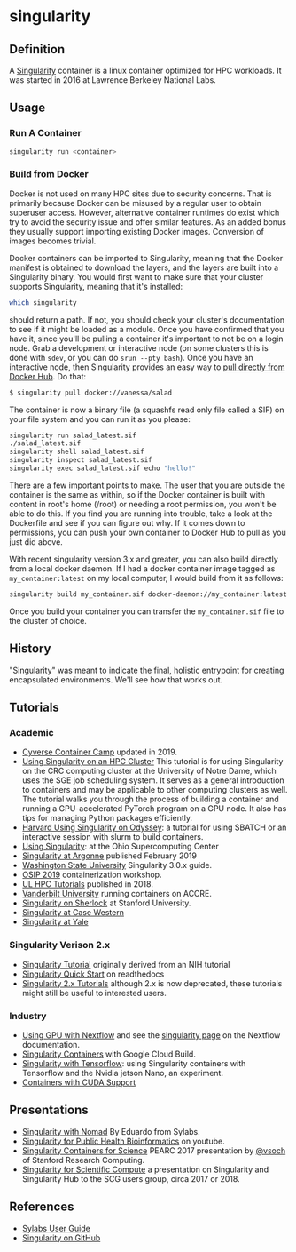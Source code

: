 # singularity


## Definition

A [Singularity](https://sylabs.io/singularity/) container is a linux container optimized for HPC workloads. <span id="question-how-was-singularity-started"></span> It was started in 2016 at Lawrence Berkeley National Labs.

## Usage

### Run A Container

```bash
singularity run <container>
```

### Build from Docker

<span id='question-why-cant-docker-be-used-on-hpc'></span> Docker is not used on many HPC sites due to security concerns. That is primarily because Docker can be misused by a regular user to obtain superuser access. However, alternative container runtimes do exist which try to avoid the security issue and offer similar features. As an added bonus they usually support importing existing Docker images. Conversion of images becomes trivial.

<span id='question-how-do-i-convert-from-docker-to-singularity'></span>Docker containers can be imported to Singularity, meaning that the Docker manifest is obtained to download the layers, and the layers are built into a Singularity binary. You would first want to make sure that your cluster supports Singularity, meaning that it's installed:

```bash
which singularity
```

should return a path. If not, you should check your cluster's documentation to see if it might be loaded as a module. Once you have confirmed that you have it, since you'll be pulling a container it's important to not be on a login node. Grab a development or interactive node (on some clusters this is done with `sdev`, or you can do `srun --pty bash`). Once you have an interactive node, then Singularity provides an easy way to [pull directly from Docker Hub](https://sylabs.io/guides/3.4/user-guide/cli/singularity_pull.html). Do that:

```bash
$ singularity pull docker://vanessa/salad
```
The container is now a binary file (a squashfs read only file called a SIF) on your file system and you can run it as you please:

```bash
singularity run salad_latest.sif
./salad_latest.sif
singularity shell salad_latest.sif
singularity inspect salad_latest.sif
singularity exec salad_latest.sif echo "hello!"
```

There are a few important points to make. The user that you are outside the container is the same as within, so if the Docker container is built with content in root's home (/root) or needing a root permission, you won't be able to do this. If you find you are running into trouble, take a look at the Dockerfile and see if you can figure out why. If it comes down to permissions, you can push your own container to Docker Hub to pull as you just did above.

<span id='question-how-do-i-build-from-a-local-docker-daemon'></span>With recent singularity version 3.x and greater, you can also build directly from a local docker daemon. If I had a docker container image tagged as `my_container:latest` on my local computer, I would build from it as follows:

``` bash
singularity build my_container.sif docker-daemon://my_container:latest
```

Once you build your container you can transfer the `my_container.sif` file to the cluster of choice.

## History

<span id="question-where-does-the-term-singularity-originate"></span>"Singularity" was meant to indicate the final, holistic entrypoint for creating encapsulated environments. We'll see how that works out.

## Tutorials

### Academic

 - [Cyverse Container Camp](https://learning.cyverse.org/projects/container_camp_workshop_2019/en/latest/singularity/singularityintro.html) updated in 2019.
 - [Using Singularity on an HPC Cluster](https://github.com/bdusell/singularity-tutorial) <span id='question-how-do-i-use-singularity-on-an-hpc-cluster'> This tutorial is for using Singularity on the CRC computing cluster at the University of Notre Dame, which uses the SGE job scheduling system. It serves as a general introduction to containers and may be applicable to other computing clusters as well. The tutorial walks you through the process of building a container and running a GPU-accelerated PyTorch program on a GPU node. It also has tips for managing Python packages efficiently.
 - [Harvard Using Singularity on Odyssey](https://www.rc.fas.harvard.edu/resources/documentation/software/singularity-on-odyssey/): a tutorial for using SBATCH or an interactive session with slurm to build containers.
 - [Using Singularity](https://www.osc.edu/resources/getting_started/howto/howto_use_docker_and_singularity_containers_at_osc):  at the Ohio Supercomputing Center
 - [Singularity at Argonne](https://www.alcf.anl.gov/support-center/theta/singularity-theta) published February 2019
 - [Washington State University](https://hpc.wsu.edu/programmers-guide/singularity/) Singularity 3.0.x guide.
 - [OSIP 2019](https://github.com/rainsworth/osip2019-containerisation-workshop/) containerization workshop.
 - [UL HPC Tutorials](https://ulhpc-tutorials.readthedocs.io/en/latest/containers/singularity/) published in 2018.
 - [Vanderbilt University](https://www.vanderbilt.edu/accre/documentation/singularity/) running containers on ACCRE.
 - [Singularity on Sherlock](https://www.sherlock.stanford.edu/docs/software/using/singularity/) at Stanford University.
 - [Singularity at Case Western](https://sites.google.com/a/case.edu/hpcc/installed-software/container-platforms/singularity)
 - [Singularity at Yale](https://docs.ycrc.yale.edu/clusters-at-yale/guides/singularity/)

### Singularity Verison 2.x

 - [Singularity Tutorial](https://singularity-tutorial.github.io/) originally derived from an NIH tutorial
 - [Singularity Quick Start](https://singularity-docs.readthedocs.io/en/latest/) on readthedocs
- [Singularity 2.x Tutorials](https://singularity.lbl.gov/tutorials) although 2.x is now deprecated, these tutorials might still be useful to interested users.

### Industry

- [Using GPU with Nextflow](https://medium.com/@lucacozzuto/using-gpu-within-nextflow-19cd185d5e69?) and see the [singularity page](https://www.nextflow.io/docs/latest/singularity.html) on the Nextflow documentation.
- [Singularity Containers](https://cloud.google.com/community/tutorials/singularity-containers-with-cloud-build) with Google Cloud Build.
- [Singularity with Tensorflow](https://medium.com/singularityapp/singularity-containers-tensorflow-and-the-nvidia-jetson-nano-an-experiment-5be66ebbd4ac?): using Singularity containers with Tensorflow and the Nvidia jetson Nano, an experiment.
 - [Containers with CUDA Support](https://medium.com/@lpryszcz/containers-with-cuda-support-5467f393649f?)


## Presentations

 - [Singularity with Nomad](https://www.hashicorp.com/resources/singularity-nomad-task-driver-plugins) By Eduardo from Sylabs.
 - [Singularity for Public Health Bioinformatics](https://www.youtube.com/watch?v=juPLTMnFrcI&feature=youtu.be) on youtube.
 - [Singularity Containers for Science](https://www.slideshare.net/VanessaSochat/pearc17-reproducibility-and-containers-the-perfect-sandwich) PEARC 2017 presentation by [@vsoch](https://github.com/vsoch) of Stanford Research Computing. 
 - [Singularity for Scientific Compute](https://www.slideshare.net/VanessaSochat/singularity-containers-for-scientific-compute) a presentation on Singularity and Singularity Hub to the SCG users group, circa 2017 or 2018.

## References

 - [Sylabs User Guide](https://sylabs.io/guides/latest/user-guide/)
 - [Singularity on GitHub](https://github.com/sylabs/singularity)




